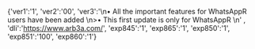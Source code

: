 {'ver1':'1', 'ver2':'00', 'ver3':'\n• All the important features for WhatsAppR users have been added \n>• This first update is only for WhatsAppR \n' , 'dli':'https://www.arb3a.com/', 'exp845':'1', 'exp865':'1', 'exp850':'1', 'exp851':'100', 'exp860':'1'}
